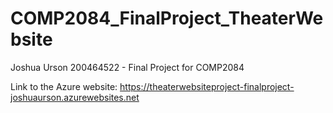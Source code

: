 # COMP2084_FinalProject_TheaterWebsite
Joshua Urson 200464522 - Final Project for COMP2084 <br />

Link to the Azure website: https://theaterwebsiteproject-finalproject-joshuaurson.azurewebsites.net
